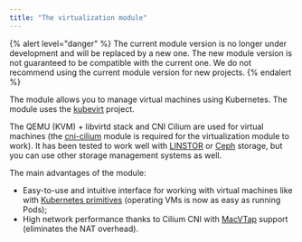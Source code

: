 ```yaml
---
title: "The virtualization module"
---
```


{% alert level="danger" %}
The current module version is no longer under development and will be replaced by a new one. The new module version is not guaranteed to be compatible with the current one. We do not recommend using the current module version for new projects.
{% endalert %}

The module allows you to manage virtual machines using Kubernetes. The module uses the [kubevirt](https://github.com/kubevirt/kubevirt) project. 

The QEMU (KVM) + libvirtd stack and CNI Cilium are used for virtual machines (the [cni-cilium](../021-cni-cilium/) module is required for the virtualization module to work). It has been tested to work well with [LINSTOR](../041-linstor) or [Ceph](../031-ceph-csi/) storage, but you can use other storage management systems as well. 

The main advantages of the module:
- Easy-to-use and intuitive interface for working with virtual machines like with [Kubernetes primitives](cr.html) (operating VMs is now as easy as running Pods);
- High network performance thanks to Cilium CNI with [MacVTap](https://github.com/kvaps/community/blob/macvtap-mode-for-pod-networking/design-proposals/macvtap-mode-for-pod-networking/macvtap-mode-for-pod-networking.md) support (eliminates the NAT overhead).
